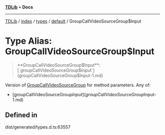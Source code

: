 [**TDLib**](../../../../../../README.md) • **Docs**

***

[TDLib](../../../../../../modules.md) / [index](../../../../../README.md) / [types](../../../README.md) / [default](../README.md) / GroupCallVideoSourceGroup$Input

# Type Alias: GroupCallVideoSourceGroup$Input

> **GroupCallVideoSourceGroup$Input**: [`groupCallVideoSourceGroup$Input`](groupCallVideoSourceGroup$Input-1.md)

Version of [GroupCallVideoSourceGroup](GroupCallVideoSourceGroup.md) for method parameters.
Any of:
- [groupCallVideoSourceGroup$Input](groupCallVideoSourceGroup$Input-1.md)

## Defined in

dist/generated/types.d.ts:63557
